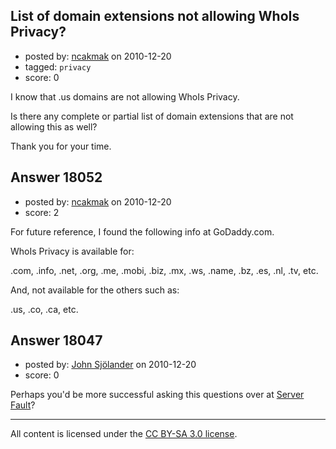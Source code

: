 ## List of domain extensions not allowing WhoIs Privacy?

- posted by: [ncakmak](https://stackexchange.com/users/-1/4028-ncakmak) on 2010-12-20
- tagged: `privacy`
- score: 0

I know that .us domains are not allowing WhoIs Privacy.

Is there any complete or partial list of domain extensions that are not allowing this as well?

Thank you for your time.


## Answer 18052

- posted by: [ncakmak](https://stackexchange.com/users/-1/4028-ncakmak) on 2010-12-20
- score: 2

For future reference, I found the following info at GoDaddy.com.

WhoIs Privacy is available for:

.com, .info, .net, .org, .me, .mobi, .biz, .mx, .ws, .name, .bz, .es, .nl, .tv, etc.

And, not available for the others such as:

.us, .co, .ca, etc.


## Answer 18047

- posted by: [John Sjölander](https://stackexchange.com/users/-1/5866-john-sj-lander) on 2010-12-20
- score: 0

<p>Perhaps you'd be more successful asking this questions over at <a href="http://serverfault.com/">Server Fault</a>?</p>




---

All content is licensed under the [CC BY-SA 3.0 license](https://creativecommons.org/licenses/by-sa/3.0/).
